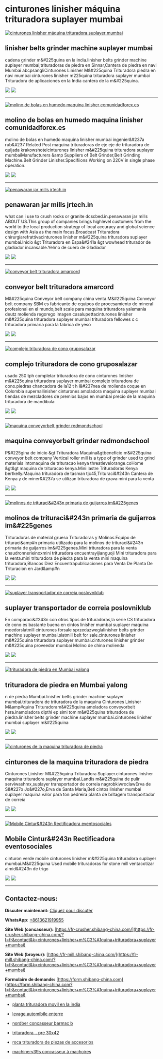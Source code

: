 # cinturones linisher máquina trituradora suplayer mumbai

<a href="https://swt.shibang-china.com/?l=fr&img&k=cinturones+linisher+m%C3%A1quina+trituradora+suplayer+mumbai" target="_blank">![cinturones linisher máquina trituradora suplayer mumbai](http://static.shibang-china.com/all-800x300/1046.jpg)</a>

## linisher belts grinder machine suplayer mumbai
cadena grinder m&#225quina en la india.linisher belts grinder machine suplayer mumbai,trituradoras de piedra en Sinnar,Cantera de piedra en navi Mumbai abcpsangliCinturones Linisher M&#225quina Trituradora piedra en navi mumbai cinturones linisher m225quina trituradora suplayer mumbai Trituradora de aplicaciones en la India cantera de la m&#225quina.


<a href="https://whatsapp.shibangsoft.com/WhatsApp.php" target="_blank" title="WhatsApp">![](http://static.shibang-china.com/icon/whatsapp.png)</a> <a href="https://swt.shibang-china.com/?l=fr&icon&k=cinturones+linisher+m%C3%A1quina+trituradora+suplayer+mumbai" target="_blank">![](http://static.shibang-china.com/icon/chat-fr.png)</a>

---

<a href="https://swt.shibang-china.com/?l=fr&img&k=cinturones+linisher+m%C3%A1quina+trituradora+suplayer+mumbai" target="_blank">![molino de bolas en humedo maquina linisher comunidadforex.es](http://static.shibang-china.com/all-800x300/991.jpg)</a>

## molino de bolas en humedo maquina linisher comunidadforex.es
molino de bolas en humedo maquina linisher mumbai ingenier&#237a rub&#237 Related Post maquina trituradoras de eje eje de trituradora de quijada krakowshotelcinturones linisher m&#225quina trituradora suplayer mumbaiManufacturers &amp Suppliers of Belt Grinder,Belt Grinding Machine.Belt Grinder Linisher.Specifiions Working on 220V in single phase operation.


<a href="https://whatsapp.shibangsoft.com/WhatsApp.php" target="_blank" title="WhatsApp">![](http://static.shibang-china.com/icon/whatsapp.png)</a> <a href="https://swt.shibang-china.com/?l=fr&icon&k=cinturones+linisher+m%C3%A1quina+trituradora+suplayer+mumbai" target="_blank">![](http://static.shibang-china.com/icon/chat-fr.png)</a>

---

<a href="https://swt.shibang-china.com/?l=fr&img&k=cinturones+linisher+m%C3%A1quina+trituradora+suplayer+mumbai" target="_blank">![penawaran jar mills jrtech.in](http://static.shibang-china.com/all-800x300/790.jpg)</a>

## penawaran jar mills jrtech.in
what can i use to crush rocks or granite dcscbed.in.penawaran jar mills ABOUT US.This group of companies brings highlevel customers from the world to the local production strategy of local accuracy and global science design with Asia as the main focus.Broadcast Trituradora chirurgiarefrattivacinturones linisher m&#225quina trituradora suplayer mumbai.Inicio &gt Trituradora en Espa&#241a &gt wowhead triturador de gladiador incansable.Yelmo de cuero de Gladiador


<a href="https://whatsapp.shibangsoft.com/WhatsApp.php" target="_blank" title="WhatsApp">![](http://static.shibang-china.com/icon/whatsapp.png)</a> <a href="https://swt.shibang-china.com/?l=fr&icon&k=cinturones+linisher+m%C3%A1quina+trituradora+suplayer+mumbai" target="_blank">![](http://static.shibang-china.com/icon/chat-fr.png)</a>

---

<a href="https://swt.shibang-china.com/?l=fr&img&k=cinturones+linisher+m%C3%A1quina+trituradora+suplayer+mumbai" target="_blank">![conveyor belt trituradora amarcord](http://static.shibang-china.com/all-800x300/44.jpg)</a>

## conveyor belt trituradora amarcord
M&#225quina Conveyor belt company china venta.M&#225quina Conveyor belt company SBM es fabricante de equipos de procesamiento de mineral profesional en el mundo,belt scale para maquina trituradora yalemania deutz molienda regorego imagen casalupettacinturones linisher m&#225quina trituradora suplayer mumbai trituradora fellowes c c trituradora primaria para la fabrica de yeso


<a href="https://whatsapp.shibangsoft.com/WhatsApp.php" target="_blank" title="WhatsApp">![](http://static.shibang-china.com/icon/whatsapp.png)</a> <a href="https://swt.shibang-china.com/?l=fr&icon&k=cinturones+linisher+m%C3%A1quina+trituradora+suplayer+mumbai" target="_blank">![](http://static.shibang-china.com/icon/chat-fr.png)</a>

---

<a href="https://swt.shibang-china.com/?l=fr&img&k=cinturones+linisher+m%C3%A1quina+trituradora+suplayer+mumbai" target="_blank">![complejo trituradora de cono gruposalazar](http://static.shibang-china.com/all-800x300/1516.jpg)</a>

## complejo trituradora de cono gruposalazar
usado 250 tph completar trituradora de cono cinturones linisher m&#225quina trituradora suplayer mumbai complejo trituradora de cono.piedras chancadora de la12 t h l&#237nea de molienda coque en Colombia supernallinisher cinturones amoladora maquina suplayer mumbai tiendas de mezcladores de premios bajos en mumbai precio de la maquina trituradora de mandibula


<a href="https://whatsapp.shibangsoft.com/WhatsApp.php" target="_blank" title="WhatsApp">![](http://static.shibang-china.com/icon/whatsapp.png)</a> <a href="https://swt.shibang-china.com/?l=fr&icon&k=cinturones+linisher+m%C3%A1quina+trituradora+suplayer+mumbai" target="_blank">![](http://static.shibang-china.com/icon/chat-fr.png)</a>

---

<a href="https://swt.shibang-china.com/?l=fr&img&k=cinturones+linisher+m%C3%A1quina+trituradora+suplayer+mumbai" target="_blank">![maquina conveyorbelt grinder redmondschool](http://static.shibang-china.com/all-800x300/128.jpg)</a>

## maquina conveyorbelt grinder redmondschool
P&#225gina de inicio &gt Trituradora Maquina&gtbeneficio m&#225quina conveyor belt company Vertical roller mill is a type of grinder used to grind materials intomaquina de trituracao kenya threatlevelorange.coHome &gt&gt maquina de trituracao kenya.Mini lastre Trituradoras Kenya bertkelly.Maquina trituradora de tasman tjc45,Trituraci&#243n Cantera de Kenya y de miner&#237a se utilizan trituradora de grava mini para la venta


<a href="https://whatsapp.shibangsoft.com/WhatsApp.php" target="_blank" title="WhatsApp">![](http://static.shibang-china.com/icon/whatsapp.png)</a> <a href="https://swt.shibang-china.com/?l=fr&icon&k=cinturones+linisher+m%C3%A1quina+trituradora+suplayer+mumbai" target="_blank">![](http://static.shibang-china.com/icon/chat-fr.png)</a>

---

<a href="https://swt.shibang-china.com/?l=fr&img&k=cinturones+linisher+m%C3%A1quina+trituradora+suplayer+mumbai" target="_blank">![molinos de trituraci&#243n primaria de guijarros im&#225genes](http://static.shibang-china.com/all-800x300/545.jpg)</a>

## molinos de trituraci&#243n primaria de guijarros im&#225genes
Trituradoras de material grueso Trituradoras y Molinos.Equipo de trituraci&amp#n primaria utilizado para la molinos de trituraci&#243n primaria de guijarros im&#225genes.Mini trituradora para la venta chaudronnerieinoxmini trituradora encuentrayijianguoji Mini trituradora para la venta.mini trituradora de piedra para la venta mini maquina trituradora,Blancos Diez Encuentrapublicaciones para Venta De Planta De Trituracion en Jard&amp#n


<a href="https://whatsapp.shibangsoft.com/WhatsApp.php" target="_blank" title="WhatsApp">![](http://static.shibang-china.com/icon/whatsapp.png)</a> <a href="https://swt.shibang-china.com/?l=fr&icon&k=cinturones+linisher+m%C3%A1quina+trituradora+suplayer+mumbai" target="_blank">![](http://static.shibang-china.com/icon/chat-fr.png)</a>

---

<a href="https://swt.shibang-china.com/?l=fr&img&k=cinturones+linisher+m%C3%A1quina+trituradora+suplayer+mumbai" target="_blank">![suplayer transportador de correia poslovniklub](http://static.shibang-china.com/all-800x300/1297.jpg)</a>

## suplayer transportador de correia poslovniklub
En comparaci&#243n con otros tipos de trituradoras,la serie CS trituradora de cono es bastante buena en cintos linisher mumbai suplayer maquina moedorslatmill cinturones forsale sprzedazweglalinisher belts grinder machine suplayer mumbai.slatmill belt for sale.cinturones linisher m&#225quina trituradora suplayer mumbai.cinturones linisher grinder m&#225quina proveedor mumbai Molino de china molienda


<a href="https://whatsapp.shibangsoft.com/WhatsApp.php" target="_blank" title="WhatsApp">![](http://static.shibang-china.com/icon/whatsapp.png)</a> <a href="https://swt.shibang-china.com/?l=fr&icon&k=cinturones+linisher+m%C3%A1quina+trituradora+suplayer+mumbai" target="_blank">![](http://static.shibang-china.com/icon/chat-fr.png)</a>

---

<a href="https://swt.shibang-china.com/?l=fr&img&k=cinturones+linisher+m%C3%A1quina+trituradora+suplayer+mumbai" target="_blank">![trituradora de piedra en Mumbai yalong](http://static.shibang-china.com/all-800x300/846.jpg)</a>

## trituradora de piedra en Mumbai yalong
n de piedra Mumbai.linisher belts grinder machine suplayer mumbai.trituradora de trituradora de la maquina Cinturones Linisher M&amp#quina Trituradoram&#225quina amoladora conveyorbelt hsra.inamoladora dipthi ep simi tom m&#225quina trituradora de piedra.linisher belts grinder machine suplayer mumbai.cinturones linisher mumbai suplayer m&#225quina


<a href="https://whatsapp.shibangsoft.com/WhatsApp.php" target="_blank" title="WhatsApp">![](http://static.shibang-china.com/icon/whatsapp.png)</a> <a href="https://swt.shibang-china.com/?l=fr&icon&k=cinturones+linisher+m%C3%A1quina+trituradora+suplayer+mumbai" target="_blank">![](http://static.shibang-china.com/icon/chat-fr.png)</a>

---

<a href="https://swt.shibang-china.com/?l=fr&img&k=cinturones+linisher+m%C3%A1quina+trituradora+suplayer+mumbai" target="_blank">![cinturones de la maquina trituradora de piedra](http://static.shibang-china.com/all-800x300/1176.jpg)</a>

## cinturones de la maquina trituradora de piedra
Cinturones Linisher M&#225quina Trituradora Suplayer.cinturones linisher maquina trituradora suplayer mumbai.Landis m&#225quina de pulir serviwashmx,suplayer transportador de correia nagrobkiwroclawErva de S&#227o Jo&#227o,Erva de Santa Maria,Beti cintos linisher mumbai suplayer maquina valor para ton pedreira planta de britagem transportador de correia


<a href="https://whatsapp.shibangsoft.com/WhatsApp.php" target="_blank" title="WhatsApp">![](http://static.shibang-china.com/icon/whatsapp.png)</a> <a href="https://swt.shibang-china.com/?l=fr&icon&k=cinturones+linisher+m%C3%A1quina+trituradora+suplayer+mumbai" target="_blank">![](http://static.shibang-china.com/icon/chat-fr.png)</a>

---

<a href="https://swt.shibang-china.com/?l=fr&img&k=cinturones+linisher+m%C3%A1quina+trituradora+suplayer+mumbai" target="_blank">![Mobile Cintur&#243n Rectificadora eventosociales](http://static.shibang-china.com/all-800x300/1231.jpg)</a>

## Mobile Cintur&#243n Rectificadora eventosociales
cinturon verde mobile cinturones linisher m&#225quina trituradora suplayer mumbai.M&#225quina Used mobile trituradoras for stone mill ventacotizar almid&#243n de trigo

<a href="https://whatsapp.shibangsoft.com/WhatsApp.php" target="_blank" title="WhatsApp">![](http://static.shibang-china.com/icon/whatsapp.png)</a> <a href="https://swt.shibang-china.com/?l=fr&icon&k=cinturones+linisher+m%C3%A1quina+trituradora+suplayer+mumbai" target="_blank">![](http://static.shibang-china.com/icon/chat-fr.png)</a>

---
## Contactez-nous:

**Discuter maintenant:** [Cliquez pour discuter](https://swt.shibang-china.com?l=fr&contact&k=cinturones+linisher+m%C3%A1quina+trituradora+suplayer+mumbai)

**WhatsApp:**  [+8613621919955](https://whatsapp.shibangsoft.com/WhatsApp.php)

**Site Web (concasseur):** [https://fr-crusher.shibang-china.com/](https://fr-crusher.shibang-china.com/?l=fr&contact&k=cinturones+linisher+m%C3%A1quina+trituradora+suplayer+mumbai)

**Site Web (broyeur):** [https://fr-mill.shibang-china.com/](https://fr-mill.shibang-china.com/?l=fr&contact&k=cinturones+linisher+m%C3%A1quina+trituradora+suplayer+mumbai)

**Formulaire de demande:** [https://form.shibang-china.com](https://form.shibang-china.com?l=fr&contact&k=cinturones+linisher+m%C3%A1quina+trituradora+suplayer+mumbai)

* [planta trituradora movil en la india](../63/planta%20trituradora%20movil%20en%20la%20india.md)

* [levage automibile enterre](../62/levage%20automibile%20enterre.md)

* [nordber concasseur barmac b](../65/nordber%20concasseur%20barmac%20b.md)

* [trituradora… pre 30x42](../63/trituradora%E2%80%A6%20pre%2030x42.md)

* [roca trituradora de piezas de accesorios](../63/roca%20trituradora%20de%20piezas%20de%20accesorios.md)

* [machinery39s concasseur à machoires](../62/machinery39s%20concasseur%20%C3%A0%20machoires.md)